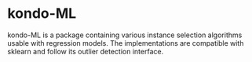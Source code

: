 # kondo-ML

kondo-ML is a package containing various instance selection algorithms
usable with regression models. The implementations are compatible with sklearn and follow
its outlier detection interface.